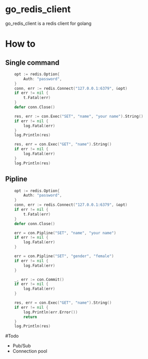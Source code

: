 # go_redis_client
go_redis_client is a redis client for golang

# How to

## Single command

```go
	opt := redis.Option{
		Auth: "password",
	}
	conn, err := redis.Connect("127.0.0.1:6379", &opt)
	if err != nil {
		t.Fatal(err)
	}
	defer conn.Close()

	res, err := con.Exec("SET", "name", "your name").String()
	if err != nil {
		log.Fatal(err)
	}
	log.Println(res)

	res, err = con.Exec("GET", "name").String()
	if err != nil {
		log.Fatal(err)
	}
	log.Println(res)
```

## Pipline

```go
	opt := redis.Option{
		Auth: "password",
	}
	conn, err := redis.Connect("127.0.0.1:6379", &opt)
	if err != nil {
		t.Fatal(err)
	}
	defer conn.Close()

	err = con.Pipline("SET", "name", "your name")
	if err != nil {
		log.Fatal(err)
	}

	err = con.Pipline("SET", "gender", "female")
	if err != nil {
		log.Fatal(err)
	}

	_, err := con.Commit()
	if err != nil {
		log.Fatal(err)
	}

	res, err = con.Exec("GET", "name").String()
	if err != nil {
		log.Println(err.Error())
		return
	}
	log.Println(res)
```

#Todo

* Pub/Sub
* Connection pool
